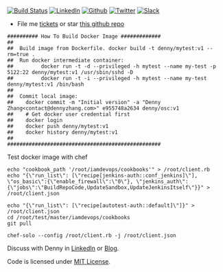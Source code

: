 [![Build Status](https://travis-ci.org/DennyZhang/devops_docker_image.svg?branch=master)](https://travis-ci.org/DennyZhang/devops_docker_image) [![LinkedIn](https://www.dennyzhang.com/wp-content/uploads/sns/linkedin.png)](https://www.linkedin.com/in/dennyzhang001) [![Github](https://www.dennyzhang.com/wp-content/uploads/sns/github.png)](https://github.com/DennyZhang) [![Twitter](https://www.dennyzhang.com/wp-content/uploads/sns/twitter.png)](https://twitter.com/dennyzhang001) [![Slack](https://www.dennyzhang.com/wp-content/uploads/sns/slack.png)](https://www.dennyzhang.com/slack)
- File me [tickets](https://github.com/DennyZhang/devops_docker_image/issues) or star [this github repo](https://github.com/DennyZhang/devops_docker_image)

```
########## How To Build Docker Image #############
##
##  Build image from Dockerfile. docker build -t denny/mytest:v1 --rm=true .
##  Run docker intermediate container:
##         docker run -t -d --privileged -h mytest --name my-test -p 5122:22 denny/mytest:v1 /usr/sbin/sshd -D
##         docker run -t -i --privileged -h mytest --name my-test denny/mytest:v1 /bin/bash
##
##  Commit local image:
##    docker commit -m "Initial version" -a "Denny Zhang<contact@dennyzhang.com>" e955748a2634 denny/osc:v1
##    # Get docker user credential first
##    docker login
##    docker push denny/mytest:v1
##    docker history denny/mytest:v1
##
##################################################
```

Test docker image with chef
```
echo "cookbook_path '/root/iamdevops/cookbooks'" > /root/client.rb
echo "{\"run_list\": [\"recipe[jenkins-auth::conf_jenkins]\"], \"os_basic\":{\"enable_firewall\":\"0\"}, \"jenkins_auth\":{\"jobs\":\"BuildRepoCode,UpdateSandbox,UpdateJenkinsItself\"}}" > /root/client.json

echo "{\"run_list\": [\"recipe[autotest-auth::default]\"]}" > /root/client.json
cd /root/test/master/iamdevops/cookbooks
git pull

chef-solo --config /root/client.rb -j /root/client.json
```

Discuss with Denny in [LinkedIn](https://www.linkedin.com/in/dennyzhang001) or [Blog](https://www.dennyzhang.com).

Code is licensed under [MIT License](https://www.dennyzhang.com/wp-content/mit_license.txt).
